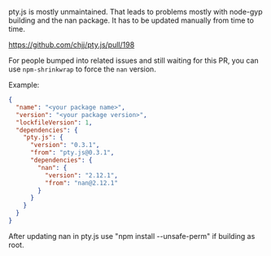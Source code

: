 pty.js is mostly unmaintained. That leads to problems mostly with node-gyp building and the nan package. It has to be updated manually from time to time.

https://github.com/chjj/pty.js/pull/198

For people bumped into related issues and still waiting for this PR, you can use `npm-shrinkwrap` to force the `nan` version.

Example:

```json
{
  "name": "<your package name>",
  "version": "<your package version>",
  "lockfileVersion": 1,
  "dependencies": {
    "pty.js": {
      "version": "0.3.1",
      "from": "pty.js@0.3.1",
      "dependencies": {
        "nan": {
          "version": "2.12.1",
          "from": "nan@2.12.1"
        }
      }
    }
  }
}
```

After updating nan in pty.js use "npm install --unsafe-perm" if building as root.
